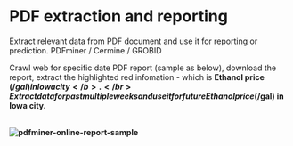 # PDF extraction and reporting
Extract relevant data from PDF document and use it for reporting or prediction. PDFminer / Cermine / GROBID

Crawl web for specific date PDF report (sample as below), download the report, extract the highlighted red infomation - which is <b>Ethanol price ($/gal) in Iowa city</b>.</br>
Extract data for past multiple weeks and use it for future Ethanol price ($/gal) in Iowa city.</br></br>


![pdfminer-online-report-sample](https://user-images.githubusercontent.com/12294956/42419814-a7f3eb46-82d9-11e8-81fd-9dddf71dc954.png)

